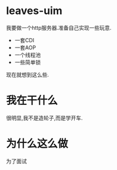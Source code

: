 # leaves-uim
我要做一个http服务器.准备自己实现一些玩意.

- 一套CDI
- 一套AOP
- 一个线程池
- 一些简单锁


现在就想到这么些.

# 我在干什么

很明显,我不是造轮子,而是学开车.

# 为什么这么做

为了面试